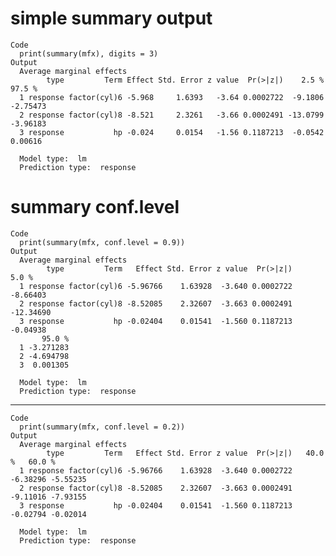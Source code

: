 # simple summary output

    Code
      print(summary(mfx), digits = 3)
    Output
      Average marginal effects 
            type         Term Effect Std. Error z value  Pr(>|z|)    2.5 %   97.5 %
      1 response factor(cyl)6 -5.968     1.6393   -3.64 0.0002722  -9.1806 -2.75473
      2 response factor(cyl)8 -8.521     2.3261   -3.66 0.0002491 -13.0799 -3.96183
      3 response           hp -0.024     0.0154   -1.56 0.1187213  -0.0542  0.00616
      
      Model type:  lm 
      Prediction type:  response 

# summary conf.level

    Code
      print(summary(mfx, conf.level = 0.9))
    Output
      Average marginal effects 
            type         Term   Effect Std. Error z value  Pr(>|z|)     5.0 %
      1 response factor(cyl)6 -5.96766    1.63928  -3.640 0.0002722  -8.66403
      2 response factor(cyl)8 -8.52085    2.32607  -3.663 0.0002491 -12.34690
      3 response           hp -0.02404    0.01541  -1.560 0.1187213  -0.04938
           95.0 %
      1 -3.271283
      2 -4.694798
      3  0.001305
      
      Model type:  lm 
      Prediction type:  response 

---

    Code
      print(summary(mfx, conf.level = 0.2))
    Output
      Average marginal effects 
            type         Term   Effect Std. Error z value  Pr(>|z|)   40.0 %   60.0 %
      1 response factor(cyl)6 -5.96766    1.63928  -3.640 0.0002722 -6.38296 -5.55235
      2 response factor(cyl)8 -8.52085    2.32607  -3.663 0.0002491 -9.11016 -7.93155
      3 response           hp -0.02404    0.01541  -1.560 0.1187213 -0.02794 -0.02014
      
      Model type:  lm 
      Prediction type:  response 

